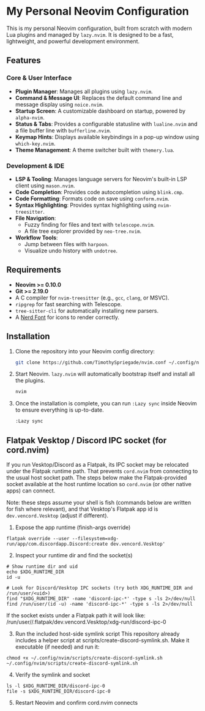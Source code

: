 # My Personal Neovim Configuration

This is my personal Neovim configuration, built from scratch with modern Lua plugins and managed by `lazy.nvim`. It is designed to be a fast, lightweight, and powerful development environment.

## Features

### Core & User Interface
*   **Plugin Manager**: Manages all plugins using `lazy.nvim`.
*   **Command & Message UI**: Replaces the default command line and message display using `noice.nvim`.
*   **Startup Screen**: A customizable dashboard on startup, powered by `alpha-nvim`.
*   **Status & Tabs**: Provides a configurable statusline with `lualine.nvim` and a file buffer line with `bufferline.nvim`.
*   **Keymap Hints**: Displays available keybindings in a pop-up window using `which-key.nvim`.
*   **Theme Management**: A theme switcher built with `themery.lua`.

### Development & IDE
*   **LSP & Tooling**: Manages language servers for Neovim's built-in LSP client using `mason.nvim`.
*   **Code Completion**: Provides code autocompletion using `blink.cmp`.
*   **Code Formatting**: Formats code on save using `conform.nvim`.
*   **Syntax Highlighting**: Provides syntax highlighting using `nvim-treesitter`.
*   **File Navigation**:
    *   Fuzzy finding for files and text with `telescope.nvim`.
    *   A file tree explorer provided by `neo-tree.nvim`.
*   **Workflow Tools**:
    *   Jump between files with `harpoon`.
    *   Visualize undo history with `undotree`.

## Requirements

*   **Neovim >= 0.10.0**
*   **Git >= 2.19.0**
*   A C compiler for `nvim-treesitter` (e.g., `gcc`, `clang`, or MSVC).
*   `ripgrep` for fast searching with Telescope.
*   `tree-sitter-cli` for automatically installing new parsers.
*   A [Nerd Font](https://www.nerdfonts.com/) for icons to render correctly.

## Installation

1.  Clone the repository into your Neovim config directory:
    ```sh
    git clone https://github.com/TimothySpriegade/nvim.conf ~/.config/nvim
    ```

2.  Start Neovim. `lazy.nvim` will automatically bootstrap itself and install all the plugins.
    ```sh
    nvim
    ```

3.  Once the installation is complete, you can run `:Lazy sync` inside Neovim to ensure everything is up-to-date.
    ```sh
    :Lazy sync
    ```

## Flatpak Vesktop / Discord IPC socket (for cord.nvim)

If you run Vesktop/Discord as a Flatpak, its IPC socket may be relocated under the Flatpak runtime path. That prevents `cord.nvim` from connecting to the usual host socket path. The steps below make the Flatpak-provided socket available at the host runtime location so `cord.nvim` (or other native apps) can connect.

Note: these steps assume your shell is fish (commands below are written for fish where relevant), and that Vesktop's Flatpak app id is `dev.vencord.Vesktop` (adjust if different).

1) Expose the app runtime (finish-args override)
```fish
flatpak override --user --filesystem=xdg-run/app/com.discordapp.Discord:create dev.vencord.Vesktop'
```

2) Inspect your runtime dir and find the socket(s)
```fish
# Show runtime dir and uid
echo $XDG_RUNTIME_DIR
id -u

# Look for Discord/Vesktop IPC sockets (try both XDG_RUNTIME_DIR and /run/user/<uid>)
find "$XDG_RUNTIME_DIR" -name 'discord-ipc-*' -type s -ls 2>/dev/null
find /run/user/(id -u) -name 'discord-ipc-*' -type s -ls 2>/dev/null
```

If the socket exists under a Flatpak path it will look like:
/run/user/<uid>/.flatpak/dev.vencord.Vesktop/xdg-run/discord-ipc-0

3) Run the included host-side symlink script
This repository already includes a helper script at scripts/create-discord-symlink.sh. Make it executable (if needed) and run it:

```
chmod +x ~/.config/nvim/scripts/create-discord-symlink.sh
~/.config/nvim/scripts/create-discord-symlink.sh
```

4) Verify the symlink and socket
```fish
ls -l $XDG_RUNTIME_DIR/discord-ipc-0
file -s $XDG_RUNTIME_DIR/discord-ipc-0
```

5) Restart Neovim and confirm cord.nvim connects